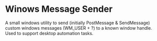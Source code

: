 # Winows Message Sender

A small windows utility to send (initially PostMessage & SendMessage) custom windows messages (WM_USER + ?) to a known window handle. Used to support desktop automation tasks.

